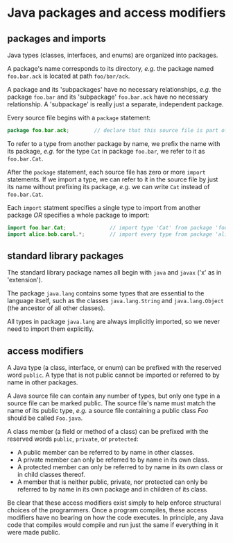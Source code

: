 # Java packages and access modifiers

## packages and imports

Java types (classes, interfaces, and enums) are organized into packages.

A package's name corresponds to its directory, *e.g.* the package named `foo.bar.ack` is located at path `foo/bar/ack`.

A package and its 'subpackages' have no necessary relationships, *e.g.* the package `foo.bar` and its 'subpackage' `foo.bar.ack` have no necessary relationship. A 'subpackage' is really just a separate, independent package.

Every source file begins with a `package` statement:

```java
package foo.bar.ack;        // declare that this source file is part of package 'foo.bar.ack'
```

To refer to a type from another package by name, we prefix the name with its package, *e.g.* for the type `Cat` in package `foo.bar`, we refer to it as `foo.bar.Cat`.

After the `package` statement, each source file has zero or more `import` statements. If we import a type, we can refer to it in the source file by just its name without prefixing its package, *e.g.* we can write `Cat` instead of `foo.bar.Cat`.

Each `import` statment specifies a single type to import from another package *OR* specifies a whole package to import:

```java
import foo.bar.Cat;              // import type 'Cat' from package 'foo.bar'
import alice.bob.carol.*;        // import every type from package 'alice.bob.carol'
```

## standard library packages

The standard library package names all begin with `java` and `javax` ('x' as in 'extension').

The package `java.lang` contains some types that are essential to the language itself, such as the classes `java.lang.String` and `java.lang.Object` (the ancestor of all other classes).

All types in package `java.lang` are always implicitly imported, so we never need to import them explicitly.

## access modifiers

A Java type (a class, interface, or enum) can be prefixed with the reserved word `public`. A type that is not public cannot be imported or referred to by name in other packages.

A Java source file can contain any number of types, but only one type in a source file can be marked public. The source file's name must match the name of its public type, *e.g.* a source file containing a public class *Foo* should be called `Foo.java`.

A class member (a field or method of a class) can be prefixed with the reserved words `public`, `private`, or `protected`:

 - A public member can be referred to by name in other classes. 
 - A private member can only be referred to by name in its own class.
 - A protected member can only be referred to by name in its own class or in child classes thereof.
 - A member that is neither public, private, nor protected can only be referred to by name in its own package and in children of its class.

Be clear that these access modifiers exist simply to help enforce structural choices of the programmers. Once a program compiles, these access modifiers have no bearing on how the code executes. In principle, any Java code that compiles would compile and run just the same if everything in it were made public.